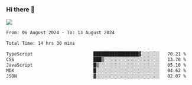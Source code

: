 ### Hi there 👋️

![](https://komarev.com/ghpvc/?username=Loner1024)

<!--START_SECTION:waka-->

```txt
From: 06 August 2024 - To: 13 August 2024

Total Time: 14 hrs 30 mins

TypeScript                       █████████████████▓░░░░░░░   70.21 %
CSS                              ███▒░░░░░░░░░░░░░░░░░░░░░   13.70 %
JavaScript                       █▒░░░░░░░░░░░░░░░░░░░░░░░   05.10 %
MDX                              █░░░░░░░░░░░░░░░░░░░░░░░░   04.62 %
JSON                             ▓░░░░░░░░░░░░░░░░░░░░░░░░   02.07 %
```

<!--END_SECTION:waka-->



